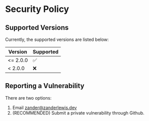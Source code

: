 # Security Policy

## Supported Versions

Currently, the supported versions are listed below:

| Version | Supported             |
| ---------- | ------------------ |
| <= 2.0.0   | :white_check_mark: |
| < 2.0.0    | :x:                |

## Reporting a Vulnerability

There are two options:
1. Email [zander@zanderlewis.dev](mailto:zander@zanderlewis.dev)
2. (RECOMMENDED) Submit a private vulnerability through Github.
